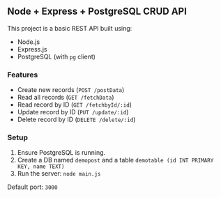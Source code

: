 ## Node + Express + PostgreSQL CRUD API

This project is a basic REST API built using:

- Node.js
- Express.js
- PostgreSQL (with `pg` client)

### Features
- Create new records (`POST /postData`)
- Read all records (`GET /fetchData`)
- Read record by ID (`GET /fetchbyId/:id`)
- Update record by ID (`PUT /update/:id`)
- Delete record by ID (`DELETE /delete/:id`)

### Setup
1. Ensure PostgreSQL is running.
2. Create a DB named `demopost` and a table `demotable (id INT PRIMARY KEY, name TEXT)`
3. Run the server: `node main.js`

Default port: `3000`
